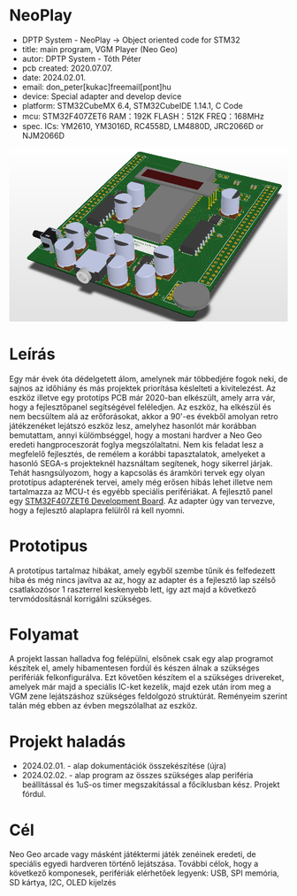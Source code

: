# NeoPlay
* DPTP System - NeoPlay -> Object oriented code for STM32
* title:		main program, VGM Player (Neo Geo)
* autor:		DPTP System - Tóth Péter
* pcb created:	2020.07.07.
* date:			2024.02.01.
* email:		don_peter[kukac]freemail[pont]hu
* device:		Special adapter and develop device
* platform:		STM32CubeMX 6.4, STM32CubeIDE 1.14.1, C Code
* mcu:			STM32F407ZET6 RAM：192K FLASH：512K FREQ：168MHz
* spec. ICs:	YM2610, YM3016D, RC4558D, LM4880D, JRC2066D or NJM2066D

![DPTP System](https://github.com/DPTPSystem/NeoPlay/blob/main/images/ngvgmplayer.PNG "DPTP System")

# Leírás
Egy már évek óta dédelgetett álom, amelynek már többedjére fogok neki, de sajnos az időhiány és más projektek priorítása késlelteti a kivitelezést. Az eszköz illetve egy prototíps
PCB már 2020-ban elkészült, amely arra vár, hogy a fejlesztőpanel segítségével feléledjen. Az eszköz, ha elkészül és nem becsültem alá az erőforásokat, akkor a 90'-es évekből 
amolyan retro játékzenéket lejátszó eszköz lesz, amelyhez hasonlót már korábban bemutattam, annyi külömbséggel, hogy a mostani hardver a Neo Geo eredeti hangproceszorát foglya megszólaltatni.
Nem kis feladat lesz a megfelelő fejlesztés, de remélem a korábbi tapasztalatok, amelyeket a hasonló SEGA-s projekteknél hazsnáltam segítenek, hogy sikerrel járjak.
Tehát hasngsúlyozom, hogy a kapcsolás és áramköri tervek egy olyan prototípus adapterének tervei, amely még erősen hibás lehet illetve nem tartalmazza az MCU-t és egyébb speciális 
perifériákat. A fejlesztő panel egy [STM32F407ZET6 Development Board](https://github.com/DPTPSystem/NeoPlay/blob/main/images/stm32f407zet6_development_board.JPG).  Az adapter úgy van 
tervezve, hogy a fejlesztő alaplapra felülről rá kell nyomni. 

# Prototipus
A prototípus tartalmaz hibákat, amely egyből szembe tűnik és felfedezett hiba és még nincs javítva az az, hogy az adapter és a fejlesztő lap szélső csatlakozósor 1 raszterrel keskenyebb 
lett, így azt majd a következő tervmódosításnál korrigálni szükséges.

# Folyamat
A projekt lassan halladva fog felépülni, elsőnek csak egy alap programot készítek el, amely hibamentesen fordúl és készen álnak a szükséges perifériák felkonfigurálva.
Ezt követően készítem el a szükséges drivereket, amelyek már majd a speciális IC-ket kezelik, majd ezek után írom meg a VGM zene lejátszáshoz szükséges feldolgozó struktúrát.
Reményeim szerint talán még ebben az évben megszólalhat az eszköz.

# Projekt haladás
* 2024.02.01. - alap dokumentációk összekészítése (újra)
* 2024.02.02. - alap program az összes szükséges alap periféria beállítással és 1uS-os timer megszakítással a főciklusban kész. Projekt fórdul.

# Cél
Neo Geo arcade vagy másként játéktermi játék zenéinek eredeti, de speciális egyedi hardveren történő lejátszása.
További célok, hogy a következő komponesek, perifériák elérhetőek legyenk: USB, SPI memória, SD kártya, I2C, OLED kijelzés
